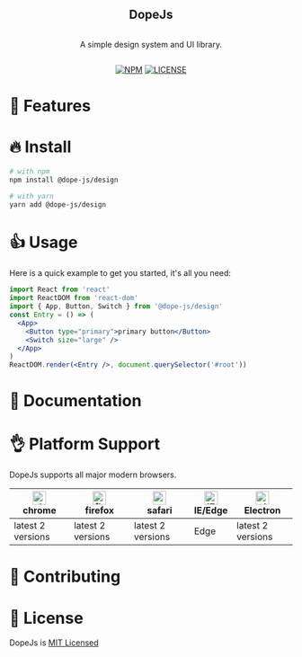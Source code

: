 <div align="center">
<article style="display: flex; flex-direction: column; align-items: center; justify-content: center;">
    <h1 style="width: 100%; text-align: center;">DopeJs</h1>
    <p>
        A simple design system and UI library.
    </p>
</article>

<div align="center">

[![NPM][npm-badge]][npm-url] [![LICENSE][license-badge]][license-url]

[npm-badge]: https://img.shields.io/npm/v/@dope-js/design.svg
[npm-url]: https://www.npmjs.com/package/@dope-js/design
[license-badge]: https://img.shields.io/npm/l/@dope-js/design
[license-url]: https://github.com/dopeJs/dope-js/blob/main/LICENSE

</div>
</div>

# 🎉 Features

# 🔥 Install

```sh
# with npm
npm install @dope-js/design

# with yarn
yarn add @dope-js/design
```

# 👍 Usage

Here is a quick example to get you started, it's all you need:

```jsx
import React from 'react'
import ReactDOM from 'react-dom'
import { App, Button, Switch } from '@dope-js/design'
const Entry = () => (
  <App>
    <Button type="primary">primary button</Button>
    <Switch size="large" />
  </App>
)
ReactDOM.render(<Entry />, document.querySelector('#root'))
```

# 📌 Documentation

# 👌 Platform Support

DopeJs supports all major modern browsers.

| [<img alt="chrome" height="24px" src="https://cdnjs.cloudflare.com/ajax/libs/browser-logos/70.4.0/chrome/chrome.png" />](https://cdnjs.cloudflare.com/ajax/libs/browser-logos/70.4.0/chrome/chrome.png)<br>chrome | [<img alt="firefox" height="24px" src="https://cdnjs.cloudflare.com/ajax/libs/browser-logos/70.4.0/firefox/firefox.png" />](https://cdnjs.cloudflare.com/ajax/libs/browser-logos/70.4.0/firefox/firefox.png)<br>firefox | [<img alt="safari" height="24px" src="https://cdnjs.cloudflare.com/ajax/libs/browser-logos/70.4.0/safari/safari.png" />](https://cdnjs.cloudflare.com/ajax/libs/browser-logos/70.4.0/safari/safari.png)<br>safari | [<img alt="IE/Edge" height="24px" src="https://cdnjs.cloudflare.com/ajax/libs/browser-logos/70.4.0/edge/edge.png" />](https://cdnjs.cloudflare.com/ajax/libs/browser-logos/70.4.0/edge/edge.png)<br> IE/Edge | [<img alt="electron" height="24px" src="https://cdnjs.cloudflare.com/ajax/libs/browser-logos/70.4.0/electron/electron.png" />](https://cdnjs.cloudflare.com/ajax/libs/browser-logos/70.4.0/electron/electron.png)<br>Electron |
| ----------------------------------------------------------------------------------------------------------------------------------------------------------------------------------------------------------------- | ----------------------------------------------------------------------------------------------------------------------------------------------------------------------------------------------------------------------- | ----------------------------------------------------------------------------------------------------------------------------------------------------------------------------------------------------------------- | ------------------------------------------------------------------------------------------------------------------------------------------------------------------------------------------------------------ | ----------------------------------------------------------------------------------------------------------------------------------------------------------------------------------------------------------------------------- |
| latest 2 versions                                                                                                                                                                                                 | latest 2 versions                                                                                                                                                                                                       | latest 2 versions                                                                                                                                                                                                 | Edge                                                                                                                                                                                                         | latest 2 versions                                                                                                                                                                                                             |

# 👐 Contributing

# 🎈 License

DopeJs is [MIT Licensed](LICENSE)
